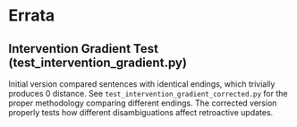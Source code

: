 # Errata

## Intervention Gradient Test (test_intervention_gradient.py)
Initial version compared sentences with identical endings, which trivially produces 0 distance.
See `test_intervention_gradient_corrected.py` for the proper methodology comparing different endings.
The corrected version properly tests how different disambiguations affect retroactive updates.
